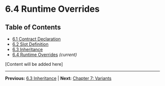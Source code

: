 # 6.4 Runtime Overrides

## Table of Contents
- [6.1 Contract Declaration](./6.1-contract-declaration.md)
- [6.2 Slot Definition](./6.2-slot-definition.md)
- [6.3 Inheritance](./6.3-inheritance.md)
- [6.4 Runtime Overrides](./6.4-runtime-overrides.md) *(current)*

[Content will be added here]

---

**Previous:** [6.3 Inheritance](./6.3-inheritance.md) | **Next:** [Chapter 7: Variants](../07-variants/index.md)
